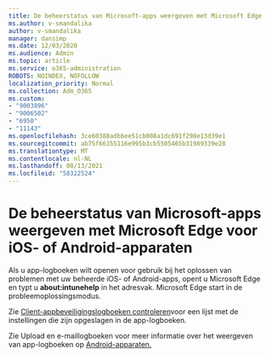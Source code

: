 ```yaml
---
title: De beheerstatus van Microsoft-apps weergeven met Microsoft Edge voor iOS- of Android-apparaten
ms.author: v-smandalika
author: v-smandalika
manager: dansimp
ms.date: 12/03/2020
ms.audience: Admin
ms.topic: article
ms.service: o365-administration
ROBOTS: NOINDEX, NOFOLLOW
localization_priority: Normal
ms.collection: Adm_O365
ms.custom:
- "9003896"
- "9006502"
- "6950"
- "11143"
ms.openlocfilehash: 3ce60388adbbee51cb008a1dc691f298e13d39e1
ms.sourcegitcommit: ab75f66355116e995b3cb5505465b31989339e28
ms.translationtype: MT
ms.contentlocale: nl-NL
ms.lasthandoff: 08/13/2021
ms.locfileid: "58322524"
---
```

# <a name="view-the-management-status-of-microsoft-apps-by-using-microsoft-edge-for-ios-or-android-devices"></a>De beheerstatus van Microsoft-apps weergeven met Microsoft Edge voor iOS- of Android-apparaten

Als u app-logboeken wilt openen voor gebruik bij het oplossen van problemen met uw beheerde iOS- of Android-apps, opent u Microsoft Edge en typt u **about:intunehelp** in het adresvak. Microsoft Edge start in de probleemoplossingsmodus.

Zie [Client-appbeveiligingslogboeken controleren](https://docs.microsoft.com/mem/intune/apps/app-protection-policy-settings-log)voor een lijst met de instellingen die zijn opgeslagen in de app-logboeken.

Zie Upload en e-maillogboeken voor meer informatie over het weergeven van app-logboeken op [Android-apparaten.](https://docs.microsoft.com/mem/intune/user-help/send-logs-to-your-it-admin-by-email-android)